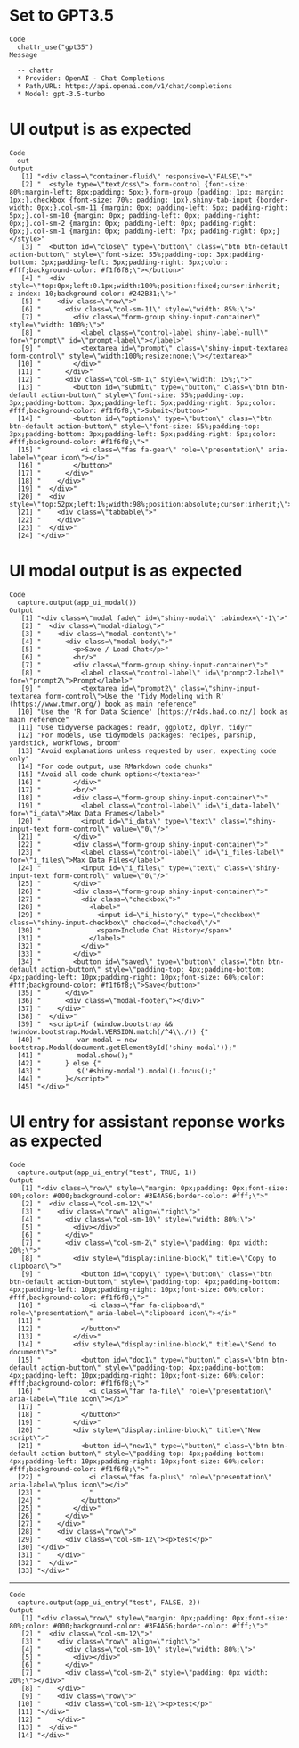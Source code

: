# Set to GPT3.5

    Code
      chattr_use("gpt35")
    Message
      
      -- chattr 
      * Provider: OpenAI - Chat Completions
      * Path/URL: https://api.openai.com/v1/chat/completions
      * Model: gpt-3.5-turbo

# UI output is as expected

    Code
      out
    Output
       [1] "<div class=\"container-fluid\" responsive=\"FALSE\">"                                                                                                                                                                                                                                                                                                                                                                                                                               
       [2] "  <style type=\"text/css\">.form-control {font-size: 80%;margin-left: 8px;padding: 5px;}.form-group {padding: 1px; margin: 1px;}.checkbox {font-size: 70%; padding: 1px}.shiny-tab-input {border-width: 0px;}.col-sm-11 {margin: 0px; padding-left: 5px; padding-right: 5px;}.col-sm-10 {margin: 0px; padding-left: 0px; padding-right: 0px;}.col-sm-2 {margin: 0px; padding-left: 0px; padding-right: 0px;}.col-sm-1 {margin: 0px; padding-left: 7px; padding-right: 0px;}</style>"
       [3] "  <button id=\"close\" type=\"button\" class=\"btn btn-default action-button\" style=\"font-size: 55%;padding-top: 3px;padding-bottom: 3px;padding-left: 5px;padding-right: 5px;color: #fff;background-color: #f1f6f8;\"></button>"                                                                                                                                                                                                                                                 
       [4] "  <div style=\"top:0px;left:0.1px;width:100%;position:fixed;cursor:inherit; z-index: 10;background-color: #242B31;\">"                                                                                                                                                                                                                                                                                                                                                              
       [5] "    <div class=\"row\">"                                                                                                                                                                                                                                                                                                                                                                                                                                                            
       [6] "      <div class=\"col-sm-11\" style=\"width: 85%;\">"                                                                                                                                                                                                                                                                                                                                                                                                                              
       [7] "        <div class=\"form-group shiny-input-container\" style=\"width: 100%;\">"                                                                                                                                                                                                                                                                                                                                                                                                    
       [8] "          <label class=\"control-label shiny-label-null\" for=\"prompt\" id=\"prompt-label\"></label>"                                                                                                                                                                                                                                                                                                                                                                              
       [9] "          <textarea id=\"prompt\" class=\"shiny-input-textarea form-control\" style=\"width:100%;resize:none;\"></textarea>"                                                                                                                                                                                                                                                                                                                                                        
      [10] "        </div>"                                                                                                                                                                                                                                                                                                                                                                                                                                                                     
      [11] "      </div>"                                                                                                                                                                                                                                                                                                                                                                                                                                                                       
      [12] "      <div class=\"col-sm-1\" style=\"width: 15%;\">"                                                                                                                                                                                                                                                                                                                                                                                                                               
      [13] "        <button id=\"submit\" type=\"button\" class=\"btn btn-default action-button\" style=\"font-size: 55%;padding-top: 3px;padding-bottom: 3px;padding-left: 5px;padding-right: 5px;color: #fff;background-color: #f1f6f8;\">Submit</button>"                                                                                                                                                                                                                                    
      [14] "        <button id=\"options\" type=\"button\" class=\"btn btn-default action-button\" style=\"font-size: 55%;padding-top: 3px;padding-bottom: 3px;padding-left: 5px;padding-right: 5px;color: #fff;background-color: #f1f6f8;\">"                                                                                                                                                                                                                                                  
      [15] "          <i class=\"fas fa-gear\" role=\"presentation\" aria-label=\"gear icon\"></i>"                                                                                                                                                                                                                                                                                                                                                                                             
      [16] "        </button>"                                                                                                                                                                                                                                                                                                                                                                                                                                                                  
      [17] "      </div>"                                                                                                                                                                                                                                                                                                                                                                                                                                                                       
      [18] "    </div>"                                                                                                                                                                                                                                                                                                                                                                                                                                                                         
      [19] "  </div>"                                                                                                                                                                                                                                                                                                                                                                                                                                                                           
      [20] "  <div style=\"top:52px;left:1%;width:98%;position:absolute;cursor:inherit;\">"                                                                                                                                                                                                                                                                                                                                                                                                     
      [21] "    <div class=\"tabbable\">"                                                                                                                                                                                                                                                                                                                                                                                                                                                       
      [22] "    </div>"                                                                                                                                                                                                                                                                                                                                                                                                                                                                         
      [23] "  </div>"                                                                                                                                                                                                                                                                                                                                                                                                                                                                           
      [24] "</div>"                                                                                                                                                                                                                                                                                                                                                                                                                                                                             

# UI modal output is as expected

    Code
      capture.output(app_ui_modal())
    Output
       [1] "<div class=\"modal fade\" id=\"shiny-modal\" tabindex=\"-1\">"                                                                                                                                                                                 
       [2] "  <div class=\"modal-dialog\">"                                                                                                                                                                                                                
       [3] "    <div class=\"modal-content\">"                                                                                                                                                                                                             
       [4] "      <div class=\"modal-body\">"                                                                                                                                                                                                              
       [5] "        <p>Save / Load Chat</p>"                                                                                                                                                                                                               
       [6] "        <hr/>"                                                                                                                                                                                                                                 
       [7] "        <div class=\"form-group shiny-input-container\">"                                                                                                                                                                                      
       [8] "          <label class=\"control-label\" id=\"prompt2-label\" for=\"prompt2\">Prompt</label>"                                                                                                                                                  
       [9] "          <textarea id=\"prompt2\" class=\"shiny-input-textarea form-control\">Use the 'Tidy Modeling with R' (https://www.tmwr.org/) book as main reference"                                                                                  
      [10] "Use the 'R for Data Science' (https://r4ds.had.co.nz/) book as main reference"                                                                                                                                                                 
      [11] "Use tidyverse packages: readr, ggplot2, dplyr, tidyr"                                                                                                                                                                                          
      [12] "For models, use tidymodels packages: recipes, parsnip, yardstick, workflows, broom"                                                                                                                                                            
      [13] "Avoid explanations unless requested by user, expecting code only"                                                                                                                                                                              
      [14] "For code output, use RMarkdown code chunks"                                                                                                                                                                                                    
      [15] "Avoid all code chunk options</textarea>"                                                                                                                                                                                                       
      [16] "        </div>"                                                                                                                                                                                                                                
      [17] "        <br/>"                                                                                                                                                                                                                                 
      [18] "        <div class=\"form-group shiny-input-container\">"                                                                                                                                                                                      
      [19] "          <label class=\"control-label\" id=\"i_data-label\" for=\"i_data\">Max Data Frames</label>"                                                                                                                                           
      [20] "          <input id=\"i_data\" type=\"text\" class=\"shiny-input-text form-control\" value=\"0\"/>"                                                                                                                                            
      [21] "        </div>"                                                                                                                                                                                                                                
      [22] "        <div class=\"form-group shiny-input-container\">"                                                                                                                                                                                      
      [23] "          <label class=\"control-label\" id=\"i_files-label\" for=\"i_files\">Max Data Files</label>"                                                                                                                                          
      [24] "          <input id=\"i_files\" type=\"text\" class=\"shiny-input-text form-control\" value=\"0\"/>"                                                                                                                                           
      [25] "        </div>"                                                                                                                                                                                                                                
      [26] "        <div class=\"form-group shiny-input-container\">"                                                                                                                                                                                      
      [27] "          <div class=\"checkbox\">"                                                                                                                                                                                                            
      [28] "            <label>"                                                                                                                                                                                                                           
      [29] "              <input id=\"i_history\" type=\"checkbox\" class=\"shiny-input-checkbox\" checked=\"checked\"/>"                                                                                                                                  
      [30] "              <span>Include Chat History</span>"                                                                                                                                                                                               
      [31] "            </label>"                                                                                                                                                                                                                          
      [32] "          </div>"                                                                                                                                                                                                                              
      [33] "        </div>"                                                                                                                                                                                                                                
      [34] "        <button id=\"saved\" type=\"button\" class=\"btn btn-default action-button\" style=\"padding-top: 4px;padding-bottom: 4px;padding-left: 10px;padding-right: 10px;font-size: 60%;color: #fff;background-color: #f1f6f8;\">Save</button>"
      [35] "      </div>"                                                                                                                                                                                                                                  
      [36] "      <div class=\"modal-footer\"></div>"                                                                                                                                                                                                      
      [37] "    </div>"                                                                                                                                                                                                                                    
      [38] "  </div>"                                                                                                                                                                                                                                      
      [39] "  <script>if (window.bootstrap && !window.bootstrap.Modal.VERSION.match(/^4\\./)) {"                                                                                                                                                           
      [40] "         var modal = new bootstrap.Modal(document.getElementById('shiny-modal'));"                                                                                                                                                             
      [41] "         modal.show();"                                                                                                                                                                                                                        
      [42] "      } else {"                                                                                                                                                                                                                                
      [43] "         $('#shiny-modal').modal().focus();"                                                                                                                                                                                                   
      [44] "      }</script>"                                                                                                                                                                                                                              
      [45] "</div>"                                                                                                                                                                                                                                        

# UI entry for assistant reponse works as expected

    Code
      capture.output(app_ui_entry("test", TRUE, 1))
    Output
       [1] "<div class=\"row\" style=\"margin: 0px;padding: 0px;font-size: 80%;color: #000;background-color: #3E4A56;border-color: #fff;\">"                                                                                                    
       [2] "  <div class=\"col-sm-12\">"                                                                                                                                                                                                        
       [3] "    <div class=\"row\" align=\"right\">"                                                                                                                                                                                            
       [4] "      <div class=\"col-sm-10\" style=\"width: 80%;\">"                                                                                                                                                                              
       [5] "        <div></div>"                                                                                                                                                                                                                
       [6] "      </div>"                                                                                                                                                                                                                       
       [7] "      <div class=\"col-sm-2\" style=\"padding: 0px width: 20%;\">"                                                                                                                                                                  
       [8] "        <div style=\"display:inline-block\" title=\"Copy to clipboard\">"                                                                                                                                                           
       [9] "          <button id=\"copy1\" type=\"button\" class=\"btn btn-default action-button\" style=\"padding-top: 4px;padding-bottom: 4px;padding-left: 10px;padding-right: 10px;font-size: 60%;color: #fff;background-color: #f1f6f8;\">"
      [10] "            <i class=\"far fa-clipboard\" role=\"presentation\" aria-label=\"clipboard icon\"></i>"                                                                                                                                 
      [11] "            "                                                                                                                                                                                                                       
      [12] "          </button>"                                                                                                                                                                                                                
      [13] "        </div>"                                                                                                                                                                                                                     
      [14] "        <div style=\"display:inline-block\" title=\"Send to document\">"                                                                                                                                                            
      [15] "          <button id=\"doc1\" type=\"button\" class=\"btn btn-default action-button\" style=\"padding-top: 4px;padding-bottom: 4px;padding-left: 10px;padding-right: 10px;font-size: 60%;color: #fff;background-color: #f1f6f8;\">" 
      [16] "            <i class=\"far fa-file\" role=\"presentation\" aria-label=\"file icon\"></i>"                                                                                                                                           
      [17] "            "                                                                                                                                                                                                                       
      [18] "          </button>"                                                                                                                                                                                                                
      [19] "        </div>"                                                                                                                                                                                                                     
      [20] "        <div style=\"display:inline-block\" title=\"New script\">"                                                                                                                                                                  
      [21] "          <button id=\"new1\" type=\"button\" class=\"btn btn-default action-button\" style=\"padding-top: 4px;padding-bottom: 4px;padding-left: 10px;padding-right: 10px;font-size: 60%;color: #fff;background-color: #f1f6f8;\">" 
      [22] "            <i class=\"fas fa-plus\" role=\"presentation\" aria-label=\"plus icon\"></i>"                                                                                                                                           
      [23] "            "                                                                                                                                                                                                                       
      [24] "          </button>"                                                                                                                                                                                                                
      [25] "        </div>"                                                                                                                                                                                                                     
      [26] "      </div>"                                                                                                                                                                                                                       
      [27] "    </div>"                                                                                                                                                                                                                         
      [28] "    <div class=\"row\">"                                                                                                                                                                                                            
      [29] "      <div class=\"col-sm-12\"><p>test</p>"                                                                                                                                                                                         
      [30] "</div>"                                                                                                                                                                                                                             
      [31] "    </div>"                                                                                                                                                                                                                         
      [32] "  </div>"                                                                                                                                                                                                                           
      [33] "</div>"                                                                                                                                                                                                                             

---

    Code
      capture.output(app_ui_entry("test", FALSE, 2))
    Output
       [1] "<div class=\"row\" style=\"margin: 0px;padding: 0px;font-size: 80%;color: #000;background-color: #3E4A56;border-color: #fff;\">"
       [2] "  <div class=\"col-sm-12\">"                                                                                                    
       [3] "    <div class=\"row\" align=\"right\">"                                                                                        
       [4] "      <div class=\"col-sm-10\" style=\"width: 80%;\">"                                                                          
       [5] "        <div></div>"                                                                                                            
       [6] "      </div>"                                                                                                                   
       [7] "      <div class=\"col-sm-2\" style=\"padding: 0px width: 20%;\"></div>"                                                        
       [8] "    </div>"                                                                                                                     
       [9] "    <div class=\"row\">"                                                                                                        
      [10] "      <div class=\"col-sm-12\"><p>test</p>"                                                                                     
      [11] "</div>"                                                                                                                         
      [12] "    </div>"                                                                                                                     
      [13] "  </div>"                                                                                                                       
      [14] "</div>"                                                                                                                         

